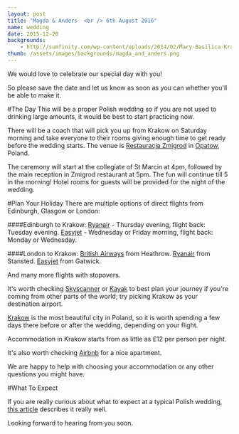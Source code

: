 ```yaml
---
layout: post
title: "Magda & Anders  <br /> 6th August 2016"
name: wedding
date: 2015-12-20
backgrounds:
    - http://sumfinity.com/wp-content/uploads/2014/02/Mary-Basilica-Krakow.jpg
thumb: /assets/images/backgrounds/magda_and_anders.png
---
```


We would love to celebrate our special day with you!

So please save the date and let us know as soon as you can whether you'll be able to make it.

#The Day
This will be a proper Polish wedding so if you are not used to drinking large amounts, it would be best to start practicing now.

There will be a coach that will pick you up from Krakow on Saturday morning and take everyone to their rooms giving enough time to get ready before the wedding starts. The venue is [Restauracja Zmigrod] in [Opatow], Poland.

The ceremony will start at the collegiate of St Marcin at 4pm, followed by the main reception in Zmigrod restaurant at 5pm. The fun will continue till 5 in the morning! Hotel rooms for guests will be provided for the night of the wedding.


#Plan Your Holiday
There are multiple options of direct flights from Edinburgh, Glasgow or London:

####Edinburgh to Krakow:
[Ryanair] - Thursday evening, flight back: Tuesday evening.
[Easyjet] - Wednesday or Friday morning, flight back: Monday or Wednesday.

####London to Krakow:
[British Airways] from Heathrow.
[Ryanair] from Stansted.
[Easyjet] from Gatwick.

And many more flights with stopovers.

It's worth checking [Skyscanner] or [Kayak] to best plan your journey if you're coming from other parts of the world; try picking Krakow as your destination airport.

[Krakow] is the most beautiful city in Poland, so it is worth spending a few days there before or after the wedding, depending on your flight.

Accommodation in Krakow starts from as little as £12 per person per night.

It's also worth checking [Airbnb] for a nice apartment.

We are happy to help with choosing your accommodation or any other questions you might have.

#What To Expect

If you are really curious about what to expect at a typical Polish wedding, [this article] describes it really well.

Looking forward to hearing from you soon.

[Restauracja Zmigrod]:http://www.zmigrod.com/index.php?option=com_content&view=article&id=3&Itemid=3
[Opatow]: https://en.m.wikipedia.org/wiki/Opatów
[this article]: http://culture.pl/en/article/a-foreigners-guide-to-polish-weddings
[Ryanair]:https://www.ryanair.com/gb/en/
[Easyjet]:http://www.easyjet.com/en/
[British Airways]:http://www.britishairways.com/travel/home/public/en_gb
[Skyscanner]:http://www.skyscanner.net/
[Kayak]:http://www.kayak.co.uk/
[Krakow]:https://en.wikipedia.org/wiki/Krak%C3%B3w
[Airbnb]:https://www.airbnb.co.uk/
